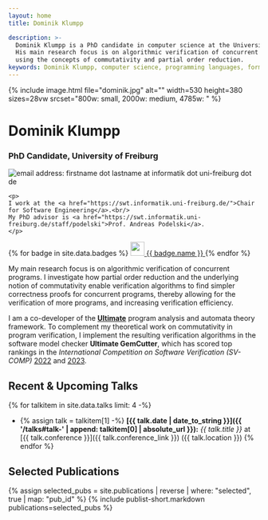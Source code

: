 ```yaml
---
layout: home
title: Dominik Klumpp

description: >-
  Dominik Klumpp is a PhD candidate in computer science at the University of Freiburg, Germany.
  His main research focus is on algorithmic verification of concurrent programs,
  using the concepts of commutativity and partial order reduction.
keywords: Dominik Klumpp, computer science, programming languages, formal methods, verification, commutativity, partial order reduction
---
```


<div id="banner">
  {% include image.html file="dominik.jpg" alt="" width=530 height=380 sizes=28vw srcset="800w: small, 2000w: medium, 4785w: " %}
  <div id="main-info">
    <h1>Dominik Klumpp</h1>
    <h3>PhD Candidate, University of Freiburg</h3>
    <img alt="email address: firstname dot lastname at informatik dot uni-freiburg dot de" class="mail" src="{{ '/images/mail.png' | absolute_url }}" />
    
    <p>
    I work at the <a href="https://swt.informatik.uni-freiburg.de/">Chair for Software Engineering</a>.<br/>
    My PhD advisor is <a href="https://swt.informatik.uni-freiburg.de/staff/podelski">Prof. Andreas Podelski</a>.
    </p>
  </div>
</div>
<div id="badges">
{% for badge in site.data.badges %}
  <a class="badge" target="_blank" href="{{ badge.link }}" title="{{ badge.name }}">
    <img src="{{ '/images/' | append: badge.icon | absolute_url }}" width="28" height="28" alt="" />
    <span class="badge-label">{{ badge.name }}</span>
  </a>
{% endfor %}
</div>

My main research focus is on algorithmic verification of concurrent programs.
I investigate how <span class="highlight">partial order reduction</span>
and the underlying notion of <span class="highlight">commutativity</span>
enable verification algorithms to find simpler correctness proofs for concurrent programs,
thereby allowing for the verification of more programs,
and increasing verification efficiency.

I am a co-developer of the [**Ultimate**](https://ultimate.informatik.uni-freiburg.de/) program analysis and automata theory framework.
To complement my theoretical work on commutativity in program verification, I implement the resulting verification algorithms in the software model checker **Ultimate GemCutter**,
which has scored top rankings in the _International Competition on Software Verification (SV-COMP)_ [2022](https://sv-comp.sosy-lab.org/2022/results/results-verified/) and [2023](https://sv-comp.sosy-lab.org/2023/results/results-verified/).

## Recent & Upcoming Talks

{% for talkitem in site.data.talks limit: 4 -%}
- {% assign talk = talkitem[1] -%}
  **[{{ talk.date | date_to_string }}]({{ '/talks#talk-' | append: talkitem[0] | absolute_url }}):** _{{ talk.title }}_ at [{{ talk.conference }}]({{ talk.conference_link }}) ({{ talk.location }})
{% endfor %}

## Selected Publications

{% assign selected_pubs = site.publications | reverse | where: "selected", true | map: "pub_id" %}
{% include publist-short.markdown publications=selected_pubs %}

